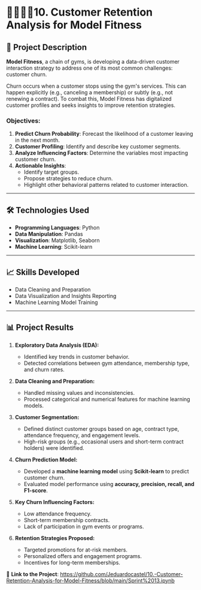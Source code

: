 # 🏋️‍♀️🏋️‍♂️10. Customer Retention Analysis for Model Fitness  

## 📖 Project Description  

**Model Fitness**, a chain of gyms, is developing a data-driven customer interaction strategy to address one of its most common challenges: customer churn.  

Churn occurs when a customer stops using the gym's services. This can happen explicitly (e.g., canceling a membership) or subtly (e.g., not renewing a contract). To combat this, Model Fitness has digitalized customer profiles and seeks insights to improve retention strategies.  

### Objectives:  
1. **Predict Churn Probability**: Forecast the likelihood of a customer leaving in the next month.  
2. **Customer Profiling**: Identify and describe key customer segments.  
3. **Analyze Influencing Factors**: Determine the variables most impacting customer churn.  
4. **Actionable Insights**:  
   - Identify target groups.  
   - Propose strategies to reduce churn.  
   - Highlight other behavioral patterns related to customer interaction.  

---

## 🛠️ Technologies Used  
- **Programming Languages**: Python  
- **Data Manipulation**: Pandas  
- **Visualization**: Matplotlib, Seaborn  
- **Machine Learning**: Scikit-learn  

---

## 📈 Skills Developed  
- Data Cleaning and Preparation  
- Data Visualization and Insights Reporting  
- Machine Learning Model Training  

---
## 📊 Project Results  
1. **Exploratory Data Analysis (EDA):**  
   - Identified key trends in customer behavior.  
   - Detected correlations between gym attendance, membership type, and churn rates.  

2. **Data Cleaning and Preparation:**  
   - Handled missing values and inconsistencies.  
   - Processed categorical and numerical features for machine learning models.  

3. **Customer Segmentation:**  
   - Defined distinct customer groups based on age, contract type, attendance frequency, and engagement levels.  
   - High-risk groups (e.g., occasional users and short-term contract holders) were identified.  

4. **Churn Prediction Model:**  
   - Developed a **machine learning model** using **Scikit-learn** to predict customer churn.  
   - Evaluated model performance using **accuracy, precision, recall, and F1-score**.  

5. **Key Churn Influencing Factors:**  
   - Low attendance frequency.  
   - Short-term membership contracts.  
   - Lack of participation in gym events or programs.  

6. **Retention Strategies Proposed:**  
   - Targeted promotions for at-risk members.  
   - Personalized offers and engagement programs.  
   - Incentives for long-term memberships.  

🔗 **Link to the Project**:  https://github.com/Jeduardocastel/10.-Customer-Retention-Analysis-for-Model-Fitness/blob/main/Sprint%2013.ipynb
